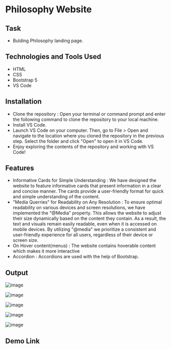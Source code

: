 # Philosophy Website
## Task
   - Bulding Philosophy landing page.
## Technologies and Tools Used
 - HTML
 - CSS
 - Bootstrap 5
 - VS Code
## Installation
- Clone the repository : Open your terminal or command prompt and enter the following command to clone the repository to your local machine.
- Install VS Code.
- Launch VS Code on your computer. Then, go to File > Open and navigate to the location where you cloned the repository in the previous step. Select the folder and click "Open" to open it in VS Code.
- Enjoy exploring the contents of the repository and working with VS Code!
## Features 
- Informative Cards for Simple Understanding : We have designed the website to feature informative cards that present information in a clear and concise manner. The cards provide a user-friendly format for quick and simple understanding of the content.
- "Media Querries" for Readability on Any Resolution : To ensure optimal readability on various devices and screen resolutions, we have implemented the "@Media" property. This allows the website to adjust their size dynamically based on the content they contain. As a result, the text and visuals remain easily readable, even when it is accessed on mobile devices. By utilizing "@media" we prioritize a consistent and user-friendly experience for all users, regardless of their device or screen size.
- On Hover content(menus) : The website contains hoverable content which makes it more interactive
- Accordion : Accordions are used with the help of Bootstrap.
## Output
![image](https://github.com/Prathamwate/mctProject/assets/98683881/96a4c2d5-1396-4445-8666-9dc7cf0dbbaa)

![image](https://github.com/Prathamwate/mctProject/assets/98683881/3e7d9bb3-e7f9-4bc4-8a7d-92b1b93dcaff)

![image](https://github.com/Prathamwate/mctProject/assets/98683881/a0b56efb-0abd-4bd3-b4cb-7e10642ac054)

![image](https://github.com/Prathamwate/mctProject/assets/98683881/c8c1be59-54c3-4d54-ad74-321c39251c94)

![image](https://github.com/Prathamwate/mctProject/assets/98683881/121591bb-833d-4059-a425-43b44cf25a7c)


## Demo Link
